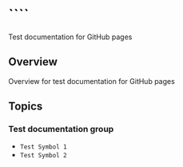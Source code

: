 # ````

Test documentation for GitHub pages

## Overview

Overview for test documentation for GitHub pages 

## Topics

### Test documentation group

- ``Test Symbol 1``
- ``Test Symbol 2``
